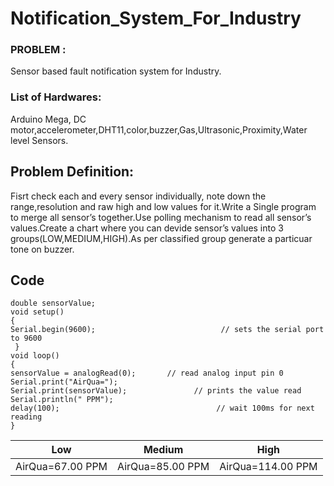 # Notification_System_For_Industry

### PROBLEM : 
Sensor based fault notification system for Industry.
### List of Hardwares: 
Arduino Mega, DC motor,accelerometer,DHT11,color,buzzer,Gas,Ultrasonic,Proximity,Water level Sensors.

## Problem Definition:
Fisrt check each and every sensor individually, note down the range,resolution and raw high and low values for it.Write a Single program to merge all sensor’s together.Use polling mechanism to read all sensor’s values.Create a chart where you can devide sensor’s values into 3 groups(LOW,MEDIUM,HIGH).As per classified group generate a particuar tone on buzzer.

## Code
 
    double sensorValue;
    void setup()
    {  
    Serial.begin(9600);                            // sets the serial port to 9600
     }
    void loop()
    {
    sensorValue = analogRead(0);       // read analog input pin 0
    Serial.print("AirQua=");
    Serial.print(sensorValue);               // prints the value read
    Serial.println(" PPM");
    delay(100);                                   // wait 100ms for next reading
    }

|Low|Medium|High|
|---------|--------|----------|
|AirQua=67.00 PPM|AirQua=85.00 PPM|AirQua=114.00 PPM|
